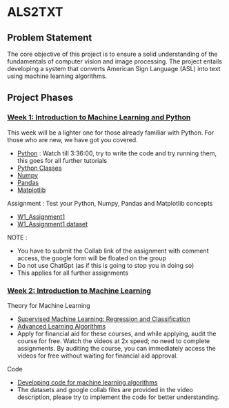 # ALS2TXT

## Problem Statement 

The core objective of this project is to ensure a solid understanding of the fundamentals of computer vision and image processing. The project entails developing a system that converts American Sign Language (ASL) into text using machine learning algorithms.

## Project Phases

### [Week 1: Introduction to Machine Learning and Python](<./Week 1/>)
This week will be a lighter one for those already familiar with Python. For those who are new, we have got you covered. 
- [Python](https://www.youtube.com/watch?v=_uQrJ0TkZlc) : Watch till 3:36:00, try to write the code and try running them, this goes for all further tutorials 
- [Python Classes](https://www.geeksforgeeks.org/python-classes-and-objects/)
- [Numpy](https://www.youtube.com/watch?v=QUT1VHiLmmI)
- [Pandas](https://www.youtube.com/watch?v=vmEHCJofslg)
- [Matplotlib](https://www.youtube.com/watch?v=wB9C0Mz9gSo)

Assignment : Test your Python, Numpy, Pandas and Matplotlib concepts
- [W1_Assignment1](<./Week 1/Assignment_1.ipynb>) 
- [W1_Assignment1 dataset](<./Week 1/countries.csv>)

NOTE : 
- You have to submit the Collab link of the assignment with comment access, the google form will be floated on the group
- Do not use ChatGpt (as if this is going to stop you in doing so)
- This applies for all further assignments

### [Week 2: Introduction to Machine Learning](<./Week 2/>)
Theory for Machine Learning
- [Supervised Machine Learning: Regression and Classification](https://www.coursera.org/learn/machine-learning?specialization=machine-learning-introduction)
- [Advanced Learning Algorithms](https://www.coursera.org/learn/advanced-learning-algorithms?specialization=machine-learning-introduction)
- Apply for financial aid for these courses, and while applying, audit the course for free. Watch the videos at 2x speed; no need to complete assignments. By auditing the course, you can immediately access the videos for free without waiting for financial aid approval.
  
Code
- [Developing code for machine learning algorithms](https://www.youtube.com/watch?v=i_LwzRVP7bg)
- The datasets and google collab files are provided in the video description, please try to implement the code for better understanding.
